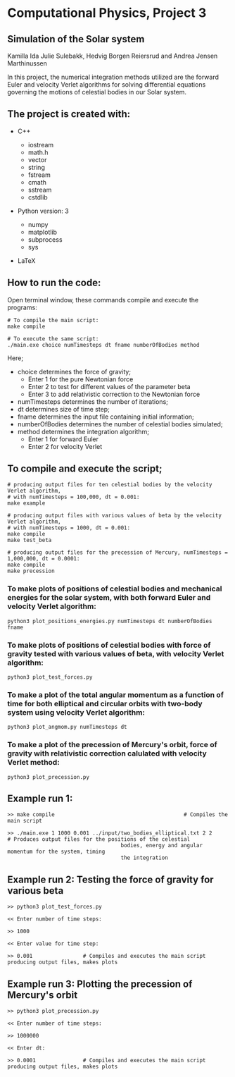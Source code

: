 # Computational Physics, Project 3
## Simulation of the Solar system

Kamilla Ida Julie Sulebakk, Hedvig Borgen Reiersrud and Andrea Jensen Marthinussen

In this project, the numerical integration methods utilized are the forward Euler and velocity Verlet algorithms for solving differential equations governing the motions of celestial bodies in our Solar system.

## The project is created with:
* C++
   * iostream
   * math.h
   * vector
   * string
   * fstream
   * cmath
   * sstream
   * cstdlib
    
* Python version: 3
  * numpy	
  * matplotlib
  * subprocess
  * sys
  
* LaTeX

## How to run the code:
Open terminal window, these commands compile and execute the programs: 
```
# To compile the main script:
make compile

# To execute the same script:
./main.exe choice numTimesteps dt fname numberOfBodies method

```
Here; 
* choice determines the force of gravity;
    * Enter 1 for the pure Newtonian force
    * Enter 2 to test for different values of the parameter beta
    * Enter 3 to add relativistic correction to the Newtonian force
* numTimesteps determines the number of iterations;
* dt determines size of time step;
* fname determines the input file containing initial information;
* numberOfBodies determines the number of celestial bodies simulated;
* method determines the integration algorithm;
    * Enter 1 for forward Euler
    * Enter 2 for velocity Verlet
    
    
## To compile and execute the script;
```
# producing output files for ten celestial bodies by the velocity Verlet algorithm,
# with numTimesteps = 100,000, dt = 0.001:
make example

# producing output files with various values of beta by the velocity Verlet algorithm,
# with numTimesteps = 1000, dt = 0.001:
make compile
make test_beta

# producing output files for the precession of Mercury, numTimesteps = 1,000,000, dt = 0.0001:
make compile
make precession
```

### To make plots of positions of celestial bodies and mechanical energies for the solar system, with both forward Euler and velocity Verlet algorithm:
```
python3 plot_positions_energies.py numTimesteps dt numberOfBodies fname
```


### To make plots of positions of celestial bodies with force of gravity tested with various values of beta, with velocity Verlet algorithm:
```
python3 plot_test_forces.py
```


### To make a plot of the total angular momentum as a function of time for both elliptical and circular orbits with two-body system using velocity Verlet algorithm:
```
python3 plot_angmom.py numTimesteps dt
```

	
### To make a plot of the precession of Mercury's orbit, force of gravity with relativistic correction calulated with velocity Verlet method:
```
python3 plot_precession.py
```



## Example run 1: 
```
>> make compile                         				# Compiles the main script

>> ./main.exe 1 1000 0.001 ../input/two_bodies_elliptical.txt 2 2       # Produces output files for the positions of the celestial
									bodies, energy and angular momentum for the system, timing
									the integration

```


## Example run 2: Testing the force of gravity for various beta
```
>> python3 plot_test_forces.py                              

<< Enter number of time steps: 

>> 1000

<< Enter value for time step:

>> 0.001				# Compiles and executes the main script producing output files, makes plots
```

## Example run 3: Plotting the precession of Mercury's orbit
```
>> python3 plot_precession.py                                           

<< Enter number of time steps: 

>> 1000000

<< Enter dt:

>> 0.0001				# Compiles and executes the main script producing output files, makes plots

```

